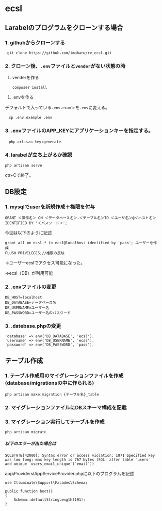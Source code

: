 # ecsl
## Larabelのプログラムをクローンする場合
### 1. githubからクローンする
```
 git clone https://github.com/imaharu/re_ecsl.git
```
### 2. クローン後、`.env`ファイルと`vender`がない状態の時
  1. venderを作る
```
　　composer install
```
  1. .envを作る

  デフォルトで入っている`.env.examle`を`.env`に変える。
```
　cp .env.example .env
```

### 3. .envファイルのAPP_KEYにアプリケーションキーを指定する。
```
　php artisan key:generate
```

### 4. larabelが立ち上がるか確認
```
php artisan serve
```
ctr+Cで終了。


## DB設定
### 1. mysqlでuserを新規作成＋権限を付与
```
GRANT ＜操作名＞ ON ＜データベース名＞.＜テーブル名＞TO ＜ユーザ名＞@＜ホスト名＞ IDENTIFIED BY '＜パスワード＞';
```
今回は以下のように記述
```
grant all on ecsl.* to ecsl@localhost identified by 'pass'; ユーザーを作成
FLUSH PRIVILEGES;//権限の反映
```
→ユーザーecslでアクセス可能になった。

→ecsl（DB）が利用可能
### 2. .envファイルの変更
```
DB_HOST=localhost
DB_DATABASE=データベース名
DB_USERNAME=ユーザー名
DB_PASSWORD=ユーザー名のパスワード
```
### 3. .datebase.phpの変更
```
'database' => env('DB_DATABASE', 'ecsl'),
'username' => env('DB_USERNAME', 'ecsl'),
'password' => env('DB_PASSWORD', 'pass'),
```
## テーブル作成
### 1. テーブル作成用のマイグレーションファイルを作成　(database/migrationsの中に作られる)
```
php artisan make:migration {テーブル名}_table
```
### 2. マイグレーションファイルにDBスキーマ構成を記載　
### 3. マイグレーション実行してテーブルを作成
```
php artisan migrate
```
##### 以下のエラーが出た場合は
```
SQLSTATE[42000]: Syntax error or access violation: 1071 Specified key was too long; max key length is 767 bytes (SQL: alter table `users` add unique `users_email_unique`(`email`))
```

app\Providers\AppServiceProvider.phpに以下のプログラムを記述
```
use Illuminate\Support\Facades\Schema;

public function boot()
{
    Schema::defaultStringLength(191);
}
```
